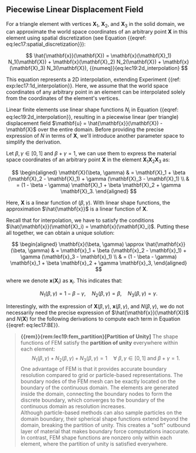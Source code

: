## Piecewise Linear Displacement Field

For a triangle element with vertices $\mathbf{X}_1$, $\mathbf{X}_2$, and $\mathbf{X}_3$ in the solid domain, we can approximate the world space coordinates of an arbitrary point $\mathbf{X}$ in this element using spatial discretization (see Equation {{eqref: eq:lec17:spatial_discretization}}):

$$
\hat{\mathbf{x}}(\mathbf{X}) = \mathbf{x}(\mathbf{X}_1) N_1(\mathbf{X}) + \mathbf{x}(\mathbf{X}_2) N_2(\mathbf{X}) + \mathbf{x}(\mathbf{X}_3) N_3(\mathbf{X}),
{{numeq}}{eq:lec19:2d_interpolation}
$$

This equation represents a 2D interpolation, extending Experiment {{ref: exp:lec17:1d_interpolation}}. Here, we assume that the world space coordinates of any arbitrary point in an element can be interpolated solely from the coordinates of the element's vertices.

Linear finite elements use linear shape functions $N_i$ in Equation {{eqref: eq:lec19:2d_interpolation}}, resulting in a piecewise linear (per triangle) displacement field $\mathbf{u} = \hat{\mathbf{x}}(\mathbf{X}) - \mathbf{X}$ over the entire domain. Before providing the precise expression of $N$ in terms of $\mathbf{X}$, we'll introduce another parameter space to simplify the derivation.

Let $\beta, \gamma \in [0,1]$ and $\beta + \gamma = 1$, we can use them to express the material space coordinates of an arbitrary point $\mathbf{X}$ in the element $\mathbf{X}_1 \mathbf{X}_2 \mathbf{X}_3$ as:

$$
\begin{aligned}
    \mathbf{X}(\beta, \gamma) & = \mathbf{X}_1 + \beta (\mathbf{X}_2 - \mathbf{X}_1) + \gamma (\mathbf{X}_3 - \mathbf{X}_1) \\
    & = (1 - \beta - \gamma) \mathbf{X}_1 + \beta \mathbf{X}_2 + \gamma \mathbf{X}_3.
\end{aligned}
$$

Here, $\mathbf{X}$ is a linear function of $(\beta, \gamma)$. With linear shape functions, the approximation $\hat{\mathbf{x}}$ is a linear function of $\mathbf{X}$.

Recall that for interpolation, we have to satisfy the conditions $\hat{\mathbf{x}}(\mathbf{X}_i) = \mathbf{x}(\mathbf{X}_i)$. Putting these all together, we can obtain a unique solution:

$$
\begin{aligned}
    \mathbf{x}(\beta, \gamma) \approx \hat{\mathbf{x}}(\beta, \gamma) & = \mathbf{x}_1 + \beta (\mathbf{x}_2 - \mathbf{x}_1) + \gamma (\mathbf{x}_3 - \mathbf{x}_1) \\
    & = (1 - \beta - \gamma) \mathbf{x}_1 + \beta \mathbf{x}_2 + \gamma \mathbf{x}_3,
\end{aligned}
$$

where we denote $\mathbf{x}(\mathbf{X}_i)$ as $\mathbf{x}_i$. This indicates that:

$$
N_1(\beta, \gamma) = 1 - \beta - \gamma, \quad N_2(\beta, \gamma) = \beta, \quad N_3(\beta, \gamma) = \gamma.
$$

Interestingly, with the expression of $\mathbf{X}(\beta, \gamma)$, $\mathbf{x}(\beta, \gamma)$, and $N(\beta, \gamma)$, we do not necessarily need the precise expression of $\hat{\mathbf{x}}(\mathbf{X})$ and $N(\mathbf{X})$ for the following derivations to compute each term in Equation {{eqref: eq:lec17:BE}}.

> **{{rem}}{rem:lec19:fem_partition}[Partition of Unity]** The shape functions of FEM satisfy the **partition of unity** everywhere within each element:
$$
N_1(\beta, \gamma) + N_2(\beta, \gamma) + N_3(\beta, \gamma) = 1 \quad \forall \ \beta, \gamma \in [0, 1] \ \text{and} \ \beta + \gamma = 1.
$$
> One advantage of FEM is that it provides accurate boundary resolution compared to grid or particle-based representations. The boundary nodes of the FEM mesh can be exactly located on the boundary of the continuous domain. The elements are generated inside the domain, connecting the boundary nodes to form the discrete boundary, which converges to the boundary of the continuous domain as resolution increases.  
> Although particle-based methods can also sample particles on the domain boundary, their spherical shape functions extend beyond the domain, breaking the partition of unity. This creates a "soft" outbound layer of material that makes boundary force computations inaccurate. In contrast, FEM shape functions are nonzero only within each element, where the partition of unity is satisfied everywhere.

